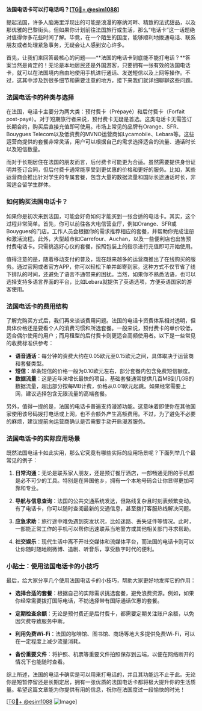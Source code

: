 **法国电话卡可以打电话吗？[[TG💪+ @esim1088](https://t.me/s/esim1088)]**

提起法国，许多人脑海里浮现出的可能是浪漫的塞纳河畔、精致的法式甜品，以及那优雅的巴黎街头。但如果你计划前往法国旅行或生活，那么“电话卡”这一话题绝对值得你多花些时间了解。毕竟，在一个陌生的国度，能够顺利地拨通电话、联系朋友或者处理紧急事务，无疑会让人感到安心许多。

首先，让我们来回答最核心的问题——**法国的电话卡到底能不能打电话？**答案当然是肯定的！无论是本地居民还是外国游客，只要拥有一张有效的法国电话卡，就可以在法国境内自由地使用手机进行通话、发送短信以及上网等操作。不过，这其中涉及到很多细节和需要注意的地方，接下来我们就详细聊聊这些问题。

### 法国电话卡的种类与选择

在法国，电话卡主要分为两大类：预付费卡（Prépayé）和后付费卡（Forfait post-payé）。对于短期旅行者来说，预付费卡无疑是首选。这类电话卡无需签订长期合约，购买后直接充值即可使用。市场上常见的品牌有Orange、SFR、Bouygues Telecom以及低资费的MVNO运营商如Lycamobile、Lebara等。这些运营商提供的套餐非常灵活，用户可以根据自己的需求选择适合的流量、通话时长以及短信数量。

而对于长期居住在法国的朋友而言，后付费卡可能更为合适。虽然需要提供身份证明并签订合同，但后付费卡通常能享受到更优惠的价格和更好的服务。比如，某些运营商会推出针对学生的专属套餐，包含大量的数据流量和国际长途通话时长，非常适合留学生群体。

### 如何购买法国电话卡？

如果你是初次来到法国，可能会好奇如何才能买到一张合适的电话卡。其实，这个过程非常简单。首先，你可以前往各大电信营业厅，例如Orange、SFR或Bouygues的门店。工作人员会根据你的需求推荐相应的套餐，并帮助你完成注册和激活流程。此外，大型超市如Carrefour、Auchan，以及一些便利店也出售预付费电话卡。只需挑选好心仪的套餐，按照包装上的指示进行充值即可开始使用。

值得注意的是，随着移动支付的普及，现在越来越多的运营商推出了在线购买的服务。通过官网或者官方APP，你可以轻松下单并邮寄到家。这种方式不仅节省了线下排队的时间，还避免了语言不通带来的困扰。当然，如果你不熟悉法语，也可以选择支持多语言界面的平台，比如Lebara就提供了英语选项，方便英语国家的游客使用。

### 法国电话卡的费用结构

了解完购买方式后，我们再来谈谈费用问题。法国的电话卡资费体系相对透明，但具体价格还是要看个人的消费习惯和所选套餐。一般来说，预付费卡的单价较低，适合偶尔使用的用户；而月租型的后付费卡则更适合高频使用者。以下是一些常见的收费标准供参考：

- **语音通话**：每分钟的资费大约在0.05欧元至0.15欧元之间，具体取决于运营商和套餐类型。
- **短信**：单条短信的价格一般为0.10欧元左右，部分套餐内包含免费短信额度。
- **数据流量**：这是近年来增长最快的项目。基础套餐通常提供几百MB到几GB的数据流量，超出部分按每MB计费，价格从0.01欧元起跳。如果经常需要上网，建议选择包含无限流量的高端套餐。

另外，值得一提的是，法国的电话卡普遍支持漫游功能。这意味着即使你在其他国家使用该号码拨打电话或上网，也不会额外产生高额费用。不过，为了避免不必要的麻烦，建议提前向运营商确认是否需要手动开启漫游服务。

### 法国电话卡的实际应用场景

既然法国电话卡如此实用，那么它究竟有哪些实际的应用场景呢？下面列举几个最常见的例子：

1. **日常沟通**：无论是联系家人朋友，还是预订餐厅酒店，一部畅通无阻的手机都是必不可少的工具。特别是在异国他乡，拥有一个本地号码会让你显得更加可靠和专业。
   
2. **导航与信息查询**：法国的公共交通系统发达，但路线复杂且时刻表频繁变动。有了电话卡，你可以随时查阅最新的交通信息，甚至拨打客服热线解决问题。

3. **应急求助**：旅行途中难免遇到突发状况，比如迷路、丢失证件等情况。此时，一部能正常工作的手机可以帮你迅速联系当地警方或其他相关部门寻求帮助。

4. **社交娱乐**：现代生活中离不开社交媒体和流媒体平台，而法国的电话卡则可以让你随时随地刷微博、追剧、听音乐，享受数字时代的便利。

### 小贴士：使用法国电话卡的小技巧

最后，给大家分享几个使用法国电话卡的小技巧，帮助大家更好地发挥它的作用：

- **选择合适的套餐**：根据自己的实际需求挑选套餐，避免浪费资源。例如，如果你经常需要拨打国际电话，不妨选择带有国际通话优惠的套餐。
  
- **定期检查余额**：无论是预付费还是后付费卡，都需要定期关注账户余额，以免因欠费导致服务中断。

- **利用免费Wi-Fi**：法国的咖啡馆、图书馆、商场等地大多提供免费Wi-Fi，可以在一定程度上减少流量消耗。

- **备份重要文件**：将护照、机票等重要文件拍照保存到云端，以便在网络断开的情况下也能随时查看。

综上所述，法国的电话卡确实是可以用来打电话的，并且其功能远不止于此。无论你是短暂停留还是长期定居，拥有一张优质的法国电话卡都将极大提升你的生活质量。希望这篇文章能为你提供有用的信息，祝你在法国度过一段愉快的时光！

[[TG💪+ @esim1088](https://t.me/s/esim1088) ![Image](https://i.postimg.cc/4NQfJmqS/Snipaste-2025-05-13-00-14-12.png)]